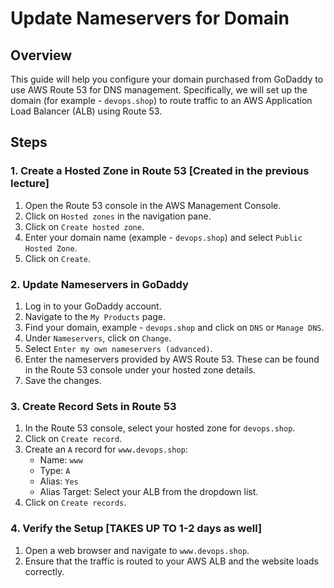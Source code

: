 # Update Nameservers for Domain

## Overview
This guide will help you configure your domain purchased from GoDaddy to use AWS Route 53 for DNS management. Specifically, we will set up the domain (for example - `devops.shop`) to route traffic to an AWS Application Load Balancer (ALB) using Route 53.

## Steps

### 1. Create a Hosted Zone in Route 53 [Created in the previous lecture]
1. Open the Route 53 console in the AWS Management Console.
2. Click on `Hosted zones` in the navigation pane.
3. Click on `Create hosted zone`.
4. Enter your domain name (example - `devops.shop`) and select `Public Hosted Zone`.
5. Click on `Create`.

### 2. Update Nameservers in GoDaddy
1. Log in to your GoDaddy account.
2. Navigate to the `My Products` page.
3. Find your domain, example - `devops.shop` and click on `DNS` or `Manage DNS`.
4. Under `Nameservers`, click on `Change`.
5. Select `Enter my own nameservers (advanced)`.
6. Enter the nameservers provided by AWS Route 53. These can be found in the Route 53 console under your hosted zone details.
7. Save the changes.

### 3. Create Record Sets in Route 53
1. In the Route 53 console, select your hosted zone for `devops.shop`.
2. Click on `Create record`.
3. Create an `A` record for `www.devops.shop`:
    - Name: `www`
    - Type: `A`
    - Alias: `Yes`
    - Alias Target: Select your ALB from the dropdown list.
4. Click on `Create records`.

### 4. Verify the Setup [TAKES UP TO 1-2 days as well]
1. Open a web browser and navigate to `www.devops.shop`.
2. Ensure that the traffic is routed to your AWS ALB and the website loads correctly.

